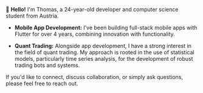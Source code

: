 👋 **Hello!** I'm Thomas, a 24-year-old developer and computer science student from Austria. 

- **Mobile App Development:** I've been building full-stack mobile apps with Flutter for over 4 years, combining innovation with functionality.

- **Quant Trading:** Alongside app development, I have a strong interest in the field of quant trading. My approach is rooted in the use of statistical models, particularly time series analysis, for the development of robust trading bots and systems.

If you'd like to connect, discuss collaboration, or simply ask questions, please feel free to reach out.

